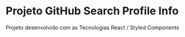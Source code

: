 # Projeto GitHub Search Profile Info

Projeto desenvolvido com as Tecnologias React / Styled Components